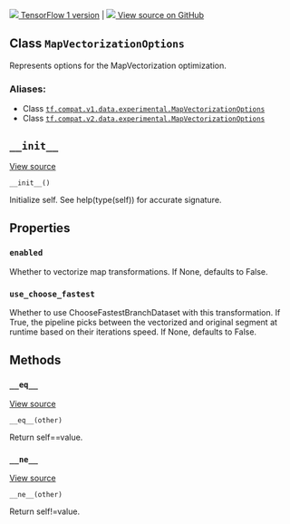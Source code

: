 [ ![](https://tensorflow.google.cn/images/tf_logo_32px.png) TensorFlow 1
version](/versions/r1.15/api_docs/python/tf/data/experimental/MapVectorizationOptions)
|  [ ![](https://tensorflow.google.cn/images/GitHub-Mark-32px.png) View source
on GitHub
](https://github.com/tensorflow/tensorflow/blob/r2.0/tensorflow/python/data/experimental/ops/optimization_options.py#L25-L53)  
  
  
## Class `MapVectorizationOptions`

Represents options for the MapVectorization optimization.

### Aliases:

  * Class [`tf.compat.v1.data.experimental.MapVectorizationOptions`](/api_docs/python/tf/data/experimental/MapVectorizationOptions)
  * Class [`tf.compat.v2.data.experimental.MapVectorizationOptions`](/api_docs/python/tf/data/experimental/MapVectorizationOptions)

## `__init__`

[View
source](https://github.com/tensorflow/tensorflow/blob/r2.0/tensorflow/python/data/util/options.py#L33-L35)

    
    
    __init__()
    

Initialize self. See help(type(self)) for accurate signature.

## Properties

### `enabled`

Whether to vectorize map transformations. If None, defaults to False.

### `use_choose_fastest`

Whether to use ChooseFastestBranchDataset with this transformation. If True,
the pipeline picks between the vectorized and original segment at runtime
based on their iterations speed. If None, defaults to False.

## Methods

### `__eq__`

[View
source](https://github.com/tensorflow/tensorflow/blob/r2.0/tensorflow/python/data/util/options.py#L37-L43)

    
    
    __eq__(other)
    

Return self==value.

### `__ne__`

[View
source](https://github.com/tensorflow/tensorflow/blob/r2.0/tensorflow/python/data/util/options.py#L45-L49)

    
    
    __ne__(other)
    

Return self!=value.

